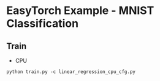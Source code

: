 # EasyTorch Example - MNIST Classification

## Train

* CPU

```shell
python train.py -c linear_regression_cpu_cfg.py
```

